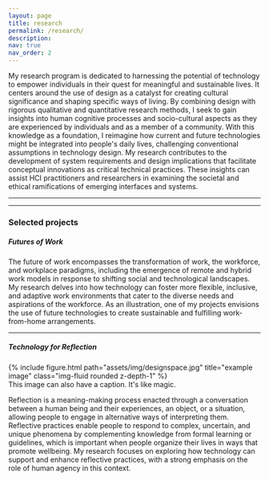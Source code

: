 ```yaml
---
layout: page
title: research
permalink: /research/
description:
nav: true
nav_order: 2
---
```


My research program is dedicated to harnessing the potential of technology to empower individuals in their quest for meaningful and sustainable lives. It centers around the use of design as a catalyst for creating cultural significance and shaping specific ways of living. By combining design with rigorous qualitative and quantitative research methods, I seek to gain insights into human cognitive processes and socio-cultural aspects as they are experienced by individuals and as a member of a community. With this knowledge as a foundation, I reimagine how current and future technologies might be integrated into people's daily lives, challenging conventional assumptions in technology design. My research contributes to the development of system requirements and design implications that facilitate conceptual innovations as critical technical practices. These insights can assist HCI practitioners and researchers in examining the societal and ethical ramifications of emerging interfaces and systems.

<hr>
<hr>

### Selected projects

##### *Futures of Work*

The future of work encompasses the transformation of work, the workforce, and workplace paradigms, including the emergence of remote and hybrid work models in response to shifting social and technological landscapes. My research delves into how technology can foster more flexible, inclusive, and adaptive work environments that cater to the diverse needs and aspirations of the workforce. As an illustration, one of my projects envisions the use of future technologies to create sustainable and fulfilling work-from-home arrangements.


<hr>

##### *Technology for Reflection*

<div class="row">
    <div class="col-sm mt-3 mt-md-0">
        {% include figure.html path="assets/img/designspace.jpg" title="example image" class="img-fluid rounded z-depth-1" %}
    </div>
</div>
<div class="caption">
    This image can also have a caption. It's like magic.
</div>



Reflection is a meaning-making process enacted through a conversation between a human being and their experiences, an object, or a situation, allowing people to engage in alternative ways of interpreting them. Reflective practices enable people to respond to complex, uncertain, and unique phenomena by complementing knowledge from formal learning or guidelines, which is important when people organize their lives in ways that promote wellbeing. My research focuses on exploring how technology can support and enhance reflective practices, with a strong emphasis on the role of human agency in this context.
